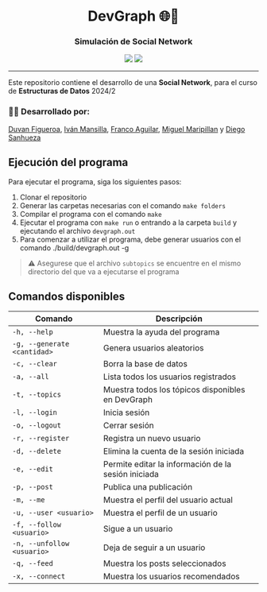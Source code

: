 <h1 align="center">DevGraph 🌐💬</h1>
<h3 align="center">Simulación de Social Network</h3>

<p align="center">
  <img src="https://img.shields.io/badge/C-00599C?logo=c&logoColor=white">
  <img src="https://img.shields.io/badge/version-1.0-blue?label=version
  ">
</p>

***

Este repositorio contiene el desarrollo de una **Social Network**, para el curso de **Estructuras de Datos** 2024/2



### 👨‍💻 Desarrollado por:
[Duvan Figueroa](https://github.com/HisokaMorow1), [Iván Mansilla](https://github.com/ivnmansi), [Franco Aguilar](https://github.com/faguilardc), [Miguel Maripillan](https://github.com/mihel1) y [Diego Sanhueza](https://github.com/Diego0119)

## Ejecución del programa
Para ejecutar el programa, siga los siguientes pasos:
1. Clonar el repositorio
2. Generar las carpetas necesarias con el comando `make folders`
3. Compilar el programa con el comando `make`
4. Ejecutar el programa con `make run` o entrando a la carpeta `build` y ejecutando el archivo `devgraph.out`
5. Para comenzar a utilizar el programa, debe generar usuarios con el comando ./build/devgraph.out -g <cantidad de usuarios>
> ⚠️ Asegurese que el archivo `subtopics` se encuentre en el mismo directorio del que va a ejecutarse el programa

## Comandos disponibles
| Comando | Descripción |
| --- | --- |
| `-h, --help` | Muestra la ayuda del programa |
| `-g, --generate <cantidad>` | Genera usuarios aleatorios |
| `-c, --clear` | Borra la base de datos |
| `-a, --all` | Lista todos los usuarios registrados |
| `-t, --topics` | Muestra todos los tópicos disponibles en DevGraph |
| `-l, --login` | Inicia sesión |
| `-o, --logout` | Cerrar sesión |
| `-r, --register` | Registra un nuevo usuario |
| `-d, --delete` | Elimina la cuenta de la sesión iniciada |
| `-e, --edit` | Permite editar la información de la sesión iniciada |
| `-p, --post` | Publica una publicación |
| `-m, --me` | Muestra el perfil del usuario actual |
| `-u, --user <usuario>` | Muestra el perfil de un usuario |
| `-f, --follow <usuario>` | Sigue a un usuario |
| `-n, --unfollow <usuario>` | Deja de seguir a un usuario |
| `-q, --feed` | Muestra los posts seleccionados |
| `-x, --connect` | Muestra los usuarios recomendados |


